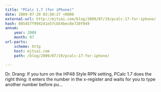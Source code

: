 ```yaml
---
title: "PCalc 1.7 (for iPhone)"
date: 2009-07-20 03:50:27 +0000
external-url: http://mjtsai.com/blog/2009/07/19/pcalc-17-for-iphone/
hash: 085457f994241e57cb54bec8e720f949
annum:
    year: 2009
    month: 07
url-parts:
    scheme: http
    host: mjtsai.com
    path: /blog/2009/07/19/pcalc-17-for-iphone/

---
```


Dr. Drang: If you turn on the HP48 Style RPN setting, PCalc 1.7 does the right thing: it enters the number in the x-register and waits for you to type another number before pu...
